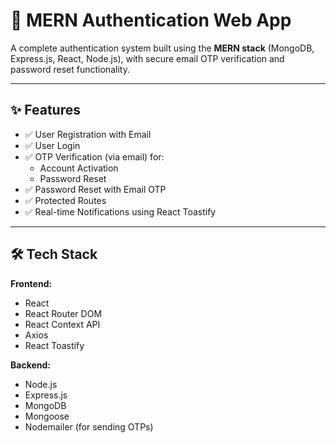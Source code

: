 # 🔐 MERN Authentication Web App

A complete authentication system built using the **MERN stack** (MongoDB, Express.js, React, Node.js), with secure email OTP verification and password reset functionality.

---

## ✨ Features

- ✅ User Registration with Email
- ✅ User Login
- ✅ OTP Verification (via email) for:
  - Account Activation
  - Password Reset
- ✅ Password Reset with Email OTP
- ✅ Protected Routes
- ✅ Real-time Notifications using React Toastify

---

## 🛠 Tech Stack

**Frontend:**
- React
- React Router DOM
- React Context API
- Axios
- React Toastify

**Backend:**
- Node.js
- Express.js
- MongoDB
- Mongoose
- Nodemailer (for sending OTPs)


